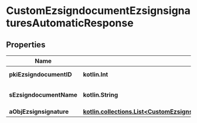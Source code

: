 
# CustomEzsigndocumentEzsignsignaturesAutomaticResponse

## Properties
| Name | Type | Description | Notes |
| ------------ | ------------- | ------------- | ------------- |
| **pkiEzsigndocumentID** | **kotlin.Int** | The unique ID of the Ezsigndocument |  |
| **sEzsigndocumentName** | **kotlin.String** | The name of the document that will be presented to Ezsignfoldersignerassociations |  |
| **aObjEzsignsignature** | [**kotlin.collections.List&lt;CustomEzsignsignatureEzsignsignaturesAutomaticResponse&gt;**](CustomEzsignsignatureEzsignsignaturesAutomaticResponse.md) |  |  |




